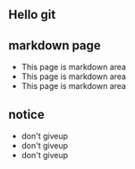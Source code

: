 ## Hello git

## markdown page

 - This page is markdown area
 - This page is markdown area
 - This page is markdown area

## notice

 - don't giveup
 - don't giveup
 - don't giveup